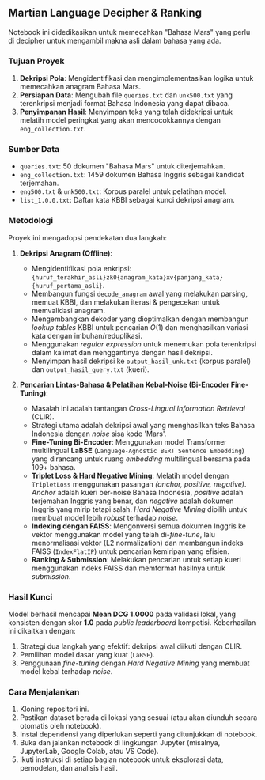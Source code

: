 ## Martian Language Decipher & Ranking

Notebook ini didedikasikan untuk memecahkan "Bahasa Mars" yang perlu di decipher untuk mengambil makna asli dalam bahasa yang ada.

### Tujuan Proyek
1.  **Dekripsi Pola**: Mengidentifikasi dan mengimplementasikan logika untuk memecahkan anagram Bahasa Mars.
2.  **Persiapan Data**: Mengubah file `queries.txt` dan `unk500.txt` yang terenkripsi menjadi format Bahasa Indonesia yang dapat dibaca.
3.  **Penyimpanan Hasil**: Menyimpan teks yang telah didekripsi untuk melatih model peringkat yang akan mencocokkannya dengan `eng_collection.txt`.

### Sumber Data
* `queries.txt`: 50 dokumen "Bahasa Mars" untuk diterjemahkan.
* `eng_collection.txt`: 1459 dokumen Bahasa Inggris sebagai kandidat terjemahan.
* `eng500.txt` & `unk500.txt`: Korpus paralel untuk pelatihan model.
* `list_1.0.0.txt`: Daftar kata KBBI sebagai kunci dekripsi anagram.

### Metodologi
Proyek ini mengadopsi pendekatan dua langkah:

1.  **Dekripsi Anagram (Offline)**:
    * Mengidentifikasi pola enkripsi: `{huruf_terakhir_asli}zk0{anagram_kata}xv{panjang_kata}{huruf_pertama_asli}`.
    * Membangun fungsi `decode_anagram` awal yang melakukan parsing, memuat KBBI, dan melakukan iterasi & pengecekan untuk memvalidasi anagram.
    * Mengembangkan dekoder yang dioptimalkan dengan membangun *lookup tables* KBBI untuk pencarian $O(1)$ dan menghasilkan variasi kata dengan imbuhan/reduplikasi.
    * Menggunakan *regular expression* untuk menemukan pola terenkripsi dalam kalimat dan menggantinya dengan hasil dekripsi.
    * Menyimpan hasil dekripsi ke `output_hasil_unk.txt` (korpus paralel) dan `output_hasil_query.txt` (kueri).

2.  **Pencarian Lintas-Bahasa & Pelatihan Kebal-Noise (Bi-Encoder Fine-Tuning)**:
    * Masalah ini adalah tantangan *Cross-Lingual Information Retrieval* (CLIR).
    * Strategi utama adalah dekripsi awal yang menghasilkan teks Bahasa Indonesia dengan *noise* sisa kode 'Mars'.
    * **Fine-Tuning Bi-Encoder**: Menggunakan model Transformer multilingual **LaBSE** (`Language-Agnostic BERT Sentence Embedding`) yang dirancang untuk ruang *embedding* multilingual bersama pada 109+ bahasa.
    * **Triplet Loss & Hard Negative Mining**: Melatih model dengan `TripletLoss` menggunakan pasangan *(anchor, positive, negative)*. *Anchor* adalah kueri ber-noise Bahasa Indonesia, *positive* adalah terjemahan Inggris yang benar, dan *negative* adalah dokumen Inggris yang mirip tetapi salah. *Hard Negative Mining* dipilih untuk membuat model lebih *robust* terhadap *noise*.
    * **Indexing dengan FAISS**: Mengonversi semua dokumen Inggris ke vektor menggunakan model yang telah di-*fine-tune*, lalu menormalisasi vektor (L2 normalization) dan membangun indeks FAISS (`IndexFlatIP`) untuk pencarian kemiripan yang efisien.
    * **Ranking & Submission**: Melakukan pencarian untuk setiap kueri menggunakan indeks FAISS dan memformat hasilnya untuk *submission*.

### Hasil Kunci
Model berhasil mencapai **Mean DCG 1.0000** pada validasi lokal, yang konsisten dengan skor **1.0** pada *public leaderboard* kompetisi. Keberhasilan ini dikaitkan dengan:
1.  Strategi dua langkah yang efektif: dekripsi awal diikuti dengan CLIR.
2.  Pemilihan model dasar yang kuat (`LaBSE`).
3.  Penggunaan *fine-tuning* dengan *Hard Negative Mining* yang membuat model kebal terhadap *noise*.


### Cara Menjalankan
1.  Kloning repositori ini.
2.  Pastikan dataset berada di lokasi yang sesuai (atau akan diunduh secara otomatis oleh notebook).
3.  Instal dependensi yang diperlukan seperti yang ditunjukkan di notebook.
4.  Buka dan jalankan notebook  di lingkungan Jupyter (misalnya, JupyterLab, Google Colab, atau VS Code).
5.  Ikuti instruksi di setiap bagian notebook untuk eksplorasi data, pemodelan, dan analisis hasil.

